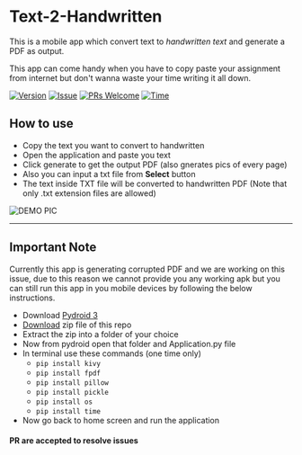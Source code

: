 # Text-2-Handwritten

This is a mobile app which convert text to *handwritten text* and generate a PDF as output.

This app can come handy when you have to copy paste your assignment from internet but don't wanna waste your time writing it all down.

[![Version](https://img.shields.io/badge/version-1.0-yellowgreen)](https://github.com/Rahul-Gothwal/TEXT-2-Handwritten/)
[![Issue](https://img.shields.io/github/issues/Rahul-Gothwal/TEXT-2-Handwritten)](https://github.com/Rahul-Gothwal/TEXT-2-Handwritten/issues)
[![PRs Welcome](https://img.shields.io/badge/PRs-welcome-brightgreen.svg?style=flat&logo=github)](https://github.com/Rahul-Gothwal/TEXT-2-Handwritten/pulls)
[![Time](https://img.shields.io/date/1594684800?color=orange&label=release%20time)](https://github.com/Rahul-Gothwal/TEXT-2-Handwritten/)

## How to use
* Copy the text you want to convert to handwritten
* Open the application and paste you text
* Click generate to get the output PDF (also gnerates pics of every page)
* Also you can input a txt file from **Select** button
* The text inside TXT file will be converted to handwritten PDF (Note that only .txt extension files are allowed)

![DEMO PIC](https://gmd.netlify.app/demo.png)

---
## Important Note
Currently this app is generating corrupted PDF and we are working on this issue, due to this reason we cannot provide you any working apk but you can still run this app in you mobile devices by following the below instructions.

* Download [Pydroid 3](https://play.google.com/store/apps/details?id=ru.iiec.pydroid3&hl=en_IN)
* [Download](https://github.com/Rahul-Gothwal/TEXT-2-Handwritten/archive/master.zip) zip file of this repo
* Extract the zip into a folder of your choice
* Now from pydroid open that folder and Application.py file
* In terminal use these commands (one time only)
  * `pip install kivy`
  * `pip install fpdf`
  * `pip install pillow`
  * `pip install pickle`
  * `pip install os`
  * `pip install time`
* Now go back to home screen and run the application

#### PR are accepted to resolve issues
